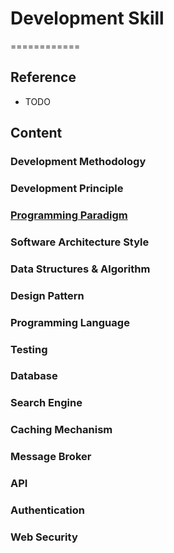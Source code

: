 # Development Skill
============


## Reference

* TODO


## Content


### Development Methodology


### Development Principle


### [Programming Paradigm](programming-paradigm/README.md)


### Software Architecture Style


### Data Structures & Algorithm


### Design Pattern


### Programming Language


### Testing


### Database


### Search Engine


### Caching Mechanism


### Message Broker


### API


### Authentication


### Web Security
